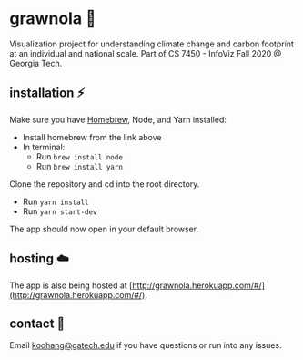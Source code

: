 # grawnola  🌲
Visualization project for understanding climate change and carbon footprint at an individual and national scale. 
Part of CS 7450 - InfoViz Fall 2020 @ Georgia Tech.

## installation ⚡️
Make sure you have [Homebrew](https://brew.sh), Node, and Yarn installed:
- Install homebrew from the link above
- In terminal:
  - Run `brew install node`
  - Run `brew install yarn`

Clone the repository and cd into the root directory.
- Run `yarn install`
- Run `yarn start-dev`

The app should now open in your default browser.

## hosting ☁️
The app is also being hosted at [http://grawnola.herokuapp.com/#/](http://grawnola.herokuapp.com/#/).

## contact 📧
Email [koohang@gatech.edu](mailto:koohang@gatech.edu) if you have questions or run into any issues.